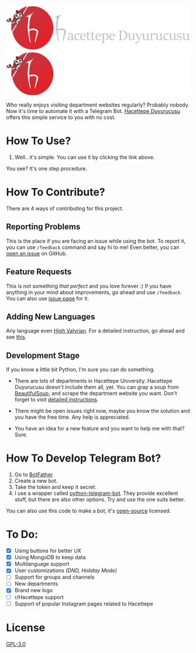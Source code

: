 ![Hacettepe Duyurucusu Banner](assets/hu-announcement-bot-banner-light.png#gh-light-mode-only)
![Hacettepe Duyurucusu Banner](assets/hu-announcement-bot-banner-dark.png#gh-dark-mode-only)

Who really enjoys visiting department websites regularly? Probably nobody. Now it's time to automate it with a Telegram Bot. [Hacettepe Duyurucusu](t.me/HacettepeDuyurucuBot) offers this simple service to you with no cost.

# How To Use?

1. Well.. it's simple. You can use it by clicking the link above.

You see? It's one step procedure.

# How To Contribute?

There are 4 ways of contributing for this project.

## Reporting Problems

This is the place if you are facing an issue while using the bot. To report it, you can use `/feedback` command and say hi to me! Even better, you can [open an issue](https://docs.github.com/en/issues/tracking-your-work-with-issues/creating-an-issue) on GitHub.

## Feature Requests

This is not something *that perfect* and you love forever :) If you have anything in your mind about improvements, go ahead and use `/feedback`. You can also use [issue page](https://github.com/furkansimsekli/hu-announcement-bot/issues) for it.

## Adding New Languages

Any language even [High Valyrian](https://awoiaf.westeros.org/index.php/High_Valyrian). For a detailed instruction, go ahead and see [this](https://github.com/furkansimsekli/hu-announcement-bot/blob/master/locale/README.md).

## Development Stage

If you know a little bit Python, I'm sure you can do something.

- There are lots of departments in Hacettepe University. Hacettepe Duyurucusu doesn't include them all, yet. You can grap a soup from [BeautifulSoup](https://beautiful-soup-4.readthedocs.io/en/latest/), and scrape the department website you want. Don't forget to visit [detailed instructions](https://github.com/furkansimsekli/hu-announcement-bot/tree/master/scraper).

- There might be open issues right now, maybe you know the solution and you have the free time. Any help is appreciated.

- You have an idea for a new feature and you want to help me with that? Sure.

# How To Develop Telegram Bot?

1. Go to [BotFather](https://t.me/BotFather)
2. Create a new bot.
3. Take the token and keep it secret.
4. I use a wrapper called [python-telegram-bot](https://docs.python-telegram-bot.org/en/v20.0a2/index.html). They provide excellent stuff, but there are also other options. Try and use the one suits better.

You can also use this code to make a bot, it's [open-source](https://www.redhat.com/en/topics/open-source/what-is-open-source) licensed.

# To Do:

- [x]  Using buttons for better UX
- [x]  Using MongoDB to keep data
- [x]  Multilanguage support
- [x]  User customizations *(DND, Holiday Mode)*
- [ ]  Support for groups and channels
- [ ]  New departments
- [x]  Brand new logo
- [ ]  r/Hacettepe support
- [ ]  Support of popular Instagram pages related to Hacettepe

# License
[GPL-3.0](https://www.gnu.org/licenses/gpl-3.0.en.html)
